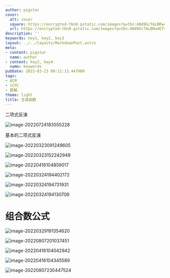 ```yaml
---
author: pigstar
cover:
  alt: cover
  square: https://encrypted-tbn0.gstatic.com/images?q=tbn:ANd9GcTmLBRw4ETs0pE0bP6OXse4jfMOotclHykLZEw-qP6LVonmdkTU5bu_ZuJyJqPB0tGWNHw&usqp=CAU
  url: https://encrypted-tbn0.gstatic.com/images?q=tbn:ANd9GcTmLBRw4ETs0pE0bP6OXse4jfMOotclHykLZEw-qP6LVonmdkTU5bu_ZuJyJqPB0tGWNHw&usqp=CAU
description: ''
keywords: key1, key2, key3
layout: ../../layouts/MarkdownPost.astro
meta:
- content: pigstar
  name: author
- content: key3, key4
  name: keywords
pubDate: 2022-03-23 09:11:13.447000
tags:
- ACM
- ICPC
- 题解
theme: light
title: 生成函数
---
```




二项式反演

![image-20220724183555228](https://cdn.jsdelivr.net/gh/pigstar02/blog_img@main/202212091449214.png)

基本的二项式反演

![image-20220323091249605](https://cdn.jsdelivr.net/gh/pigstar02/blog_img@main/202212091450184.png)

![image-20220323152242949](https://cdn.jsdelivr.net/gh/pigstar02/blog_img@main/202212091450800.png)

![image-20220416104859017](https://cdn.jsdelivr.net/gh/pigstar02/blog_img@main/202212091450166.png)

 

![image-20220324194402172](https://cdn.jsdelivr.net/gh/pigstar02/blog_img@main/202212091450081.png)

![image-20220324194731931](https://cdn.jsdelivr.net/gh/pigstar02/blog_img@main/202212091450479.png)

![image-20220324194130706](https://cdn.jsdelivr.net/gh/pigstar02/blog_img@main/202212091450408.png)



# 组合数公式

![image-20220329191354620](https://cdn.jsdelivr.net/gh/pigstar02/blog_img@main/202212091451766.png)

![image-20220807201037451](https://cdn.jsdelivr.net/gh/pigstar02/blog_img@main/202212091451083.png)



![image-20220416104042942](https://cdn.jsdelivr.net/gh/pigstar02/blog_img@main/202212091451335.png)

![image-20220416104345589](https://cdn.jsdelivr.net/gh/pigstar02/blog_img@main/202212091451818.png)

![image-20220807230447524](https://cdn.jsdelivr.net/gh/pigstar02/blog_img@main/202212091451161.png)
